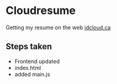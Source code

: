 # Cloudresume
Getting my resume on the web [idcloud.ca]()

## Steps taken
- Frontend updated
- index.html
- added main.js 
